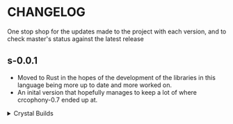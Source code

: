 # CHANGELOG

One stop shop for the updates made to the project with each version, and to check master's status against the latest release

## s-0.0.1
- Moved to Rust in the hopes of the development of the libraries in this language being more up to date and more worked on.
- An inital version that hopefully manages to keep a lot of where crcophony-0.7 ended up at.

<details>
<summary>Crystal Builds</summary>

## 0.7.1 - Latest Release
- Fixing issues with username colours
    - System used to just take the topmost role for colours
    - Now takes the topmost role with a colour, to match how the GUI client works
- Implemented a small form of channel message caching to improve performance

## 0.7.0
- Updated to Crystal 0.31
    - Crcophony now requires the multithreading preview to be enabled to work properly
- Notifications are back in master

## 0.6.0
- Added multi line input that expands the prompt box accordingly (Ctrl+N to add a new line)
- Fixed bug where characters always get added to the end of a prompt even when the cursor is moved elsewhere (requires `shards update`)

## 0.5.0
- Changed loading messages to use a progress bar
- Added parsing of code blocks
- Added syntax highlighting using the [noir library](https://github.com/MakeNowJust/noir)
    - Currently, the lib only supports the following languages, and as such these are the only languages that will be highlighted
        - crystal
        - css
        - html
        - javascript
        - json
        - python
        - ruby
    - I'm currently trying to talk to the maintainer of the lib to allow me to add more lexers so this list should hopefully grow soon
- Fixed bug where colouring text would interfere with the text wrapping process
- Fixed bug where a message containing just an image would have a blank line
- Added keybinds for up and down arrows to scroll through messages / channels

## 0.4.0
- Removed duplicate colour names so all 256 colours are available
- Now renders the timestamp at the right hand side of the screen, similar to some shell themes
- Colour the title of embeds based on the colour that they are in the normal client
- Added handling for Direct Messages and Group Chats

## 0.3.0
- Usernames now have colours
    - Powered by 256 colour terminals. No idea what will happen if you run the system on a system with less colours.

## 0.2.1
- Fixed rendering issue regarding embeds with multi line descriptions
- Fixed major issue regarding the application taking a lot of CPU usage to just run idly

## 0.2.0
- Fixed issue with parts of messages being removed during the text wrapping process
- Fixed bug that caused channel names to appear twice in the switcher with no search, when your previous channel also has notifications
- Slightly improved channel searching algorithm
    - Searcher currently only searches through channel names, doesn't include server names to avoid issues
    - Uses an improved algorithm that scores channel names instead of using basic levenshtein ratios
- Handling of attachments
    - Attachments are now displayed as links below the message body
- Handling of embeds
    - Embeds are now rendered in text form below the message body, and below any attachments

## 0.1.0
- Currently this application only supports server channels. DMs and Group Chats will come later.
- Mentions are parsed back into usernames, and any mention of the connected user will show up in yellow.
- Loading channel history when a channel is changed to (this can and will be improved).
- Long messages are wrapped.
- Unread messages are kept track of per channel, and a total number can be found at the top right corner.
- Channel Switching that behaves somewhat similarly to Discord's client
    - Without providing search text, it will display the previously visited channel and channels that have notifications
    - Typing search text will filter channels based on Levenshtein ratios
        - The algorithm could be improved somewhat however
</details>